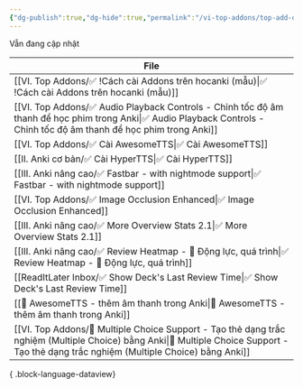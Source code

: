 ```yaml
---
{"dg-publish":true,"dg-hide":true,"permalink":"/vi-top-addons/top-add-ons-khuyen-nghi/","hide":true,"dgPassFrontmatter":true}
---
```




Vẫn đang cập nhật

| File                                                                                                                                                                                       |
| ------------------------------------------------------------------------------------------------------------------------------------------------------------------------------------------ |
| [[VI. Top Addons/✅ !Cách cài Addons trên hocanki (mẫu)\|✅ !Cách cài Addons trên hocanki (mẫu)]]                                                                                         |
| [[VI. Top Addons/✅ Audio Playback Controls - Chỉnh tốc độ âm thanh để học phim trong Anki\|✅ Audio Playback Controls - Chỉnh tốc độ âm thanh để học phim trong Anki]]                   |
| [[VI. Top Addons/✅ Cài AwesomeTTS\|✅ Cài AwesomeTTS]]                                                                                                                                   |
| [[II. Anki cơ bản/✅ Cài HyperTTS\|✅ Cài HyperTTS]]                                                                                                                                      |
| [[III. Anki nâng cao/✅ Fastbar - with nightmode support\|✅ Fastbar - with nightmode support]]                                                                                           |
| [[VI. Top Addons/✅ Image Occlusion Enhanced\|✅ Image Occlusion Enhanced]]                                                                                                               |
| [[III. Anki nâng cao/✅ More Overview Stats 2.1\|✅ More Overview Stats 2.1]]                                                                                                             |
| [[III. Anki nâng cao/✅ Review Heatmap - 💪 Động lực, quá trình\|✅ Review Heatmap - 💪 Động lực, quá trình]]                                                                             |
| [[ReadItLater Inbox/✅ Show Deck's Last Review Time\|✅ Show Deck's Last Review Time]]                                                                                                    |
| [[👑 AwesomeTTS - thêm âm thanh trong Anki\|👑 AwesomeTTS - thêm âm thanh trong Anki]]                                                                                                  |
| [[VI. Top Addons/👑 Multiple Choice Support - Tạo thẻ dạng trắc nghiệm (Multiple Choice) bằng Anki\|👑 Multiple Choice Support - Tạo thẻ dạng trắc nghiệm (Multiple Choice) bằng Anki]] |

{ .block-language-dataview}